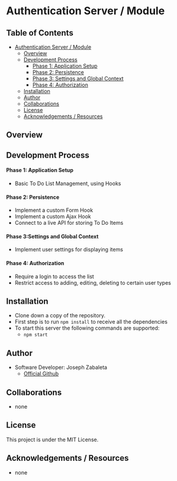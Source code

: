 # Authentication Server / Module

## Table of Contents
- [Authentication Server / Module](#authentication-server-/-module)
    - [Overview](#overview)
    - [Development Process](#development-process)
        - [Phase 1: Application Setup](#phase-1-application-setup)
        - [Phase 2: Persistence](#phase-2-persistence)
        - [Phase 3: Settings and Global Context](#phase-3-settings-and-global-context)
        - [Phase 4: Authorization](#phase-4-authorization)
    - [Installation](#installation)
    - [Author](#author)
    - [Collaborations](#collaborations)
    - [License](#license)
    - [Acknowledgements / Resources](#acknowledgements-/-resources)

## Overview



## Development Process

#### Phase 1: Application Setup
- Basic To Do List Management, using Hooks


#### Phase 2: Persistence
- Implement a custom Form Hook
- Implement a custom Ajax Hook
- Connect to a live API for storing To Do Items

#### Phase 3:Settings and Global Context
- Implement user settings for displaying items

#### Phase 4: Authorization
- Require a login to access the list
- Restrict access to adding, editing, deleting to certain user types


## Installation
- Clone down a copy of the repository.
- First step is to run `npm install` to receive all the dependencies
- To start this server the following commands are supported:
    - `npm start`

## Author
- Software Developer: Joseph Zabaleta
  - [Official Github](https://github.com/joseph-zabaleta)

## Collaborations
- none

## License
This project is under the MIT License.

## Acknowledgements / Resources
- none
